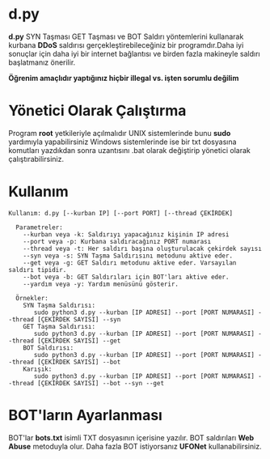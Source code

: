 # d.py
**d.py** SYN Taşması GET Taşması ve BOT Saldırı yöntemlerini kullanarak kurbana **DDoS** saldırısı gerçekleştirebileceğiniz bir programdır.Daha iyi sonuçlar için daha iyi bir internet bağlantısı ve birden fazla makineyle saldırı başlatmanız önerilir.

**Öğrenim amaçlıdır yaptığınız hiçbir illegal vs. işten sorumlu değilim**

# Yönetici Olarak Çalıştırma
Program **root** yetkileriyle açılmalıdır UNIX sistemlerinde bunu **sudo** yardımıyla yapabilirsiniz Windows sistemlerinde ise bir txt dosyasına komutları yazdıkdan sonra uzantısını .bat olarak değiştirip yönetici olarak çalıştırabilirsiniz.

# Kullanım


    Kullanım: d.py [--kurban IP] [--port PORT] [--thread ÇEKİRDEK]
    
      Parametreler:
        --kurban veya -k: Saldırıyı yapacağınız kişinin IP adresi
        --port veya -p: Kurbana saldıracağınız PORT numarası
        --thread veya -t: Her saldırı başına oluşturulacak çekirdek sayısı
        --syn veya -s: SYN Taşma Saldırısını metodunu aktive eder.
        --get veya -g: GET Saldırı metodunu aktive eder. Varsayılan saldırı tipidir.
        --bot veya -b: GET Saldırıları için BOT'ları aktive eder.
        --yardım veya -y: Yardım menüsünü gösterir.
    
      Örnekler:
        SYN Taşma Saldırısı:
           sudo python3 d.py --kurban [IP ADRESI] --port [PORT NUMARASI] --thread [ÇEKİRDEK SAYISI] --syn
        GET Taşma Saldırısı:
           sudo python3 d.py --kurban [IP ADRESI] --port [PORT NUMARASI] --thread [ÇEKİRDEK SAYISI] --get
        BOT Saldırısı:
           sudo python3 d.py --kurban [IP ADRESI] --port [PORT NUMARASI] --thread [ÇEKİRDEK SAYISI] --bot
        Karışık:
           sudo python3 d.py --kurban [IP ADRESI] --port [PORT NUMARASI] --thread [ÇEKİRDEK SAYISI] --bot --syn --get

# BOT'ların Ayarlanması
BOT'lar **bots.txt** isimli TXT dosyasının içerisine yazılır. BOT saldırıları **Web Abuse** metoduyla olur.
Daha fazla BOT istiyorsanız **UFONet** kullanabilirsiniz.

